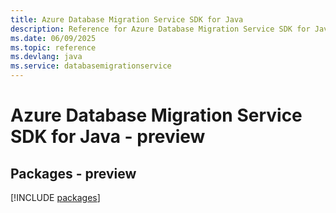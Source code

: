 ```yaml
---
title: Azure Database Migration Service SDK for Java
description: Reference for Azure Database Migration Service SDK for Java
ms.date: 06/09/2025
ms.topic: reference
ms.devlang: java
ms.service: databasemigrationservice
---
```

# Azure Database Migration Service SDK for Java - preview
## Packages - preview
[!INCLUDE [packages](database-migration-service-index.md)]